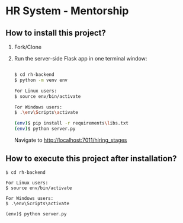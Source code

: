 # HR System - Mentorship

## How to install this project?

1. Fork/Clone

1. Run the server-side Flask app in one terminal window:

    ```sh
    
    $ cd rh-backend
    $ python -m venv env
    
    For Linux users:
    $ source env/bin/activate
    
    For Windows users:
    $ .\env\Scripts\activate
    
    (env)$ pip install -r requirements\libs.txt
    (env)$ python server.py
    ```

    Navigate to [http://localhost:7011/hiring_stages](http://localhost:7011/hiring_stages)


## How to execute this project after installation?
  

    
    $ cd rh-backend
    
    For Linux users:
    $ source env/bin/activate
    
    For Windows users:
    $ .\env\Scripts\activate
    
    (env)$ python server.py
